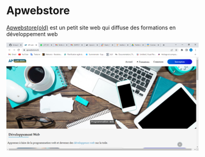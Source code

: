 # Apwebstore
<a href="https://apwebstore.tk" target="_blank">Apwebstore(old)</a> est un petit site web qui diffuse des formations en développement web

<p align="center">
    <a href="https://apwebstore.tk" target="_blank"><img src="images/apwebstore.png" width="1200">
    </a>
</p>
